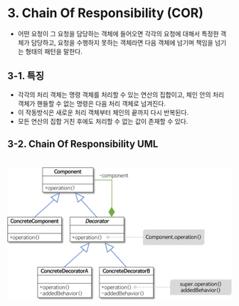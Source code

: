 # 3. Chain Of Responsibility (COR)
- 어떤 요청이 그 요청을 담당하는 객체에 들어오면 각각의 요청에 대해서 특정한 객체가 담당하고, 요청을 수행하지 못하는 객체라면 다음 객체에 넘기며 책임을 넘기는 형태의 패턴을 말한다.

## 3-1. 특징
- 각각의 처리 객체는 명령 객체를 처리할 수 있는 연산의 집합이고, 체인 안의 처리 객체가 핸들할 수 없는 명령은 다음 처리 객체로 넘겨진다.
- 이 작동방식은 새로운 처리 객체부터 체인의 끝까지 다시 반복된다.
- 모든 연산의 집합 거친 후에도 처리할 수 없는 값이 존재할 수 있다.

## 3-2. Chain Of Responsibility UML
#
<p align="center">
  <img src="./images/decorator-pattern.png" />
</p>

